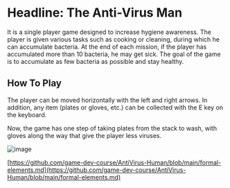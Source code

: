 # Headline: The Anti-Virus Man

It is a single player game designed to increase hygiene awareness. The player is given various tasks such as cooking or cleaning, during which he can accumulate bacteria. At the end of each mission, if the player has accumulated more than 10 bacteria, he may get sick. The goal of the game is to accumulate as few bacteria as possible and stay healthy.

## How To Play
The player can be moved horizontally with the left and right arrows.
In addition, any item (plates or gloves, etc.) can be collected with the E key on the keyboard.

Now, the game has one step of taking plates from the stack to wash, with gloves along the way that give the player less viruses.

![image](https://user-images.githubusercontent.com/74311807/234155458-493dd4c2-7a44-4671-910f-3a6b8b7b6feb.png)

[https://github.com/game-dev-course/AntiVirus-Human/blob/main/formal-elements.md](https://github.com/game-dev-course/AntiVirus-Human/blob/main/formal-elements.md)
